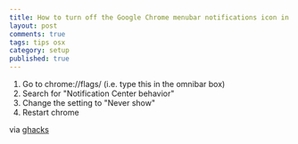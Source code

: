 ```yaml
---
title: How to turn off the Google Chrome menubar notifications icon in Mac OS X 
layout: post
comments: true
tags: tips osx
category: setup
published: true
---
```



1. Go to chrome://flags/ (i.e. type this in the omnibar box)
2. Search for "Notification Center behavior"
3. Change the setting to "Never show"
4. Restart chrome

via [ghacks](http://www.ghacks.net/2013/04/22/turn-off-google-chromes-chrome-notifications-icon-in-windows/)

